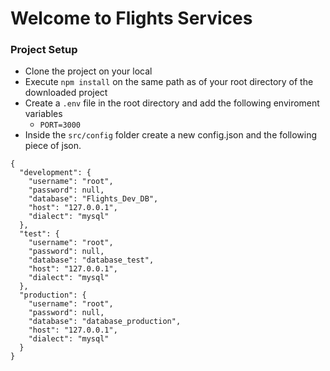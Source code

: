 # Welcome to Flights Services

### Project Setup
- Clone the project on your local
- Execute `npm install` on the same path as of your root directory of the downloaded project
- Create a `.env` file in the root directory and add the following enviroment variables
    - `PORT=3000`
- Inside the `src/config` folder create a new config.json and the following piece of json.

```
{
  "development": {
    "username": "root",
    "password": null,
    "database": "Flights_Dev_DB",
    "host": "127.0.0.1",
    "dialect": "mysql"
  },
  "test": {
    "username": "root",
    "password": null,
    "database": "database_test",
    "host": "127.0.0.1",
    "dialect": "mysql"
  },
  "production": {
    "username": "root",
    "password": null,
    "database": "database_production",
    "host": "127.0.0.1",
    "dialect": "mysql"
  }
}

```